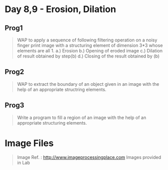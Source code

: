 # Day 8,9 - Erosion, Dilation

## Prog1
> WAP to apply a sequence of following filtering operation on a noisy finger print image with a structuring element of dimension 3*3 whose elements are all 1.
a.) Erosion
b.) Opening of eroded image
c.) Dilation of result obtained by step(b)
d.) Closing of the result obtained by (b) 

## Prog2
> WAP to extract the boundary of an object given in an image with the help of an appropriate structring elements.

## Prog3
> Write a program to fill a region of an image with the help of an appropriate structuring elements.

# Image Files

> Image Ref. : http://www.imageprocessingplace.com
> Images provided in Lab